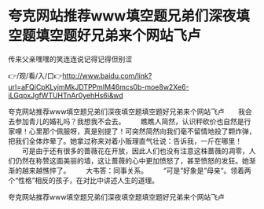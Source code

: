 # 夸克网站推荐www填空题兄弟们深夜填空题填空题好兄弟来个网站飞卢
传来父亲嘿嘿的笑连连说记得记得但别涩

👉/观/看/入/口👉http://www.baidu.com/link?url=aFQjCpKLyjmMkJDTPPmIM46mcs0b-moe8w2Xe6-iLGqpxJgfWTUHTnAr0yehHs6i&wd

夸克网站推荐www填空题兄弟们深夜填空题填空题好兄弟来个网站飞卢　　我会去参加青儿的婚礼吗？我想我不会去。
　　瞧瞧人简然，认识秤砍价也自然是行家哩！心里那个佩服呀，真是别提了！可突然简然向我们毫不留情地投了颗炸弹，把我们全体炸晕了。她拿过称来对着小贩理直气壮说：告诉我，一斤在哪里！
　　可是由于还有很多的蔷薇花在开放，因此人们也没有注意这株蔷薇的凋零，人们仍然在称赞这面美丽的墙，这让蔷薇的心中更加愤怒了，甚至愤怒的发狂。她渐渐的越来越憔悴了。
　　大韦答：同事关系。
　　“可是”好象是”母亲“。领着两个“性格”相反的孩子，在对比中讲述人生的道理。

夸克网站推荐www填空题兄弟们深夜填空题填空题好兄弟来个网站飞卢
